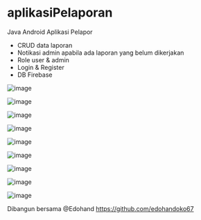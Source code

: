 # aplikasiPelaporan

Java Android Aplikasi Pelapor
- CRUD data laporan
- Notikasi admin apabila ada laporan yang belum dikerjakan
- Role user & admin
- Login & Register
- DB Firebase

![image](https://github.com/aanyDEV/pelaporan/blob/main/ss/1.png)

![image](https://github.com/aanyDEV/pelaporan/blob/main/ss/2.png)

![image](https://github.com/aanyDEV/pelaporan/blob/main/ss/3.png)

![image](https://github.com/aanyDEV/pelaporan/blob/main/ss/4.png)

![image](https://github.com/aanyDEV/pelaporan/blob/main/ss/5.png)

![image](https://github.com/aanyDEV/pelaporan/blob/main/ss/6.png)

![image](https://github.com/aanyDEV/pelaporan/blob/main/ss/7.png)

![image](https://github.com/aanyDEV/pelaporan/blob/main/ss/8.png)

![image](https://github.com/aanyDEV/pelaporan/blob/main/ss/9.png)

Dibangun bersama
@Edohand https://github.com/edohandoko67
